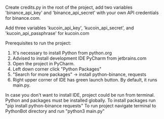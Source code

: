Create credits.py in the root of the project, add two variables 'binance_api_key' and 'binance_api_secret' with your own API credentials for binance.com.

Add three variables 'kucoin_api_key', 'kucoin_api_secret', and
'kucoin_api_passphrase' for kucoin.com

Prerequisites to run the project:
1) It's necessary to install Python from python.org
2) Advised to install development IDE PyCharm from jetbrains.com
3) Open the project in PyCharm.
4) Left down corner click "Python Packages"
5) "Search for more packages" -> install python-binance, requests
6) Right upper corner of IDE has green launch button. By default, it runs main.py.

In case you don't want to install IDE, project could be run from terminal.
Python and packages must be installed globally.
To install packages run "pip install python-binance requests"
To run project navigate terminal to PythonBot directory
and run "python3 main.py"
